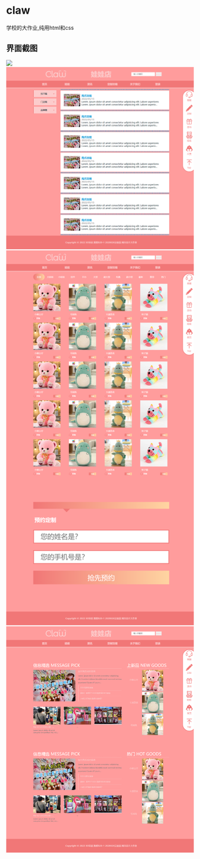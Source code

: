 # claw
学校的大作业,纯用html和css
## 界面截图
![](效果图/首页效果图.png)
![](效果图/定制攻略效果图.png)
![](效果图/娃娃效果图.png)
![](效果图/资讯效果图.png)
